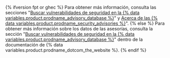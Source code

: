 {% ifversion fpt or ghec %}
Para obtener más información, consulta las secciones "[Buscar vulnerabilidades de seguridad en la {% data variables.product.prodname_advisory_database %}](/code-security/supply-chain-security/browsing-security-vulnerabilities-in-the-github-advisory-database)" y [Acerca de las {% data variables.product.prodname_security_advisories %}](/code-security/security-advisories/about-github-security-advisories)".
{% else %}
Para obtener más información sobre los datos de las asesorías, consulta la sección "[Buscar vulnerabilidades de seguridad en la {% data variables.product.prodname_advisory_database %}](/free-pro-team@latest/code-security/supply-chain-security/browsing-security-vulnerabilities-in-the-github-advisory-database)" dentro de la documentación de {% data variables.product.prodname_dotcom_the_website %}.
{% endif %}
